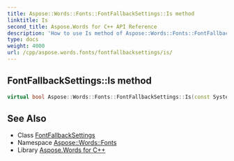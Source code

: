 ```yaml
---
title: Aspose::Words::Fonts::FontFallbackSettings::Is method
linktitle: Is
second_title: Aspose.Words for C++ API Reference
description: 'How to use Is method of Aspose::Words::Fonts::FontFallbackSettings class in C++.'
type: docs
weight: 4000
url: /cpp/aspose.words.fonts/fontfallbacksettings/is/
---
```

## FontFallbackSettings::Is method




```cpp
virtual bool Aspose::Words::Fonts::FontFallbackSettings::Is(const System::TypeInfo &target) const override
```

## See Also

* Class [FontFallbackSettings](../)
* Namespace [Aspose::Words::Fonts](../../)
* Library [Aspose.Words for C++](../../../)
